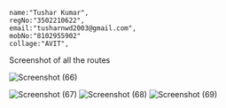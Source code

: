     name:"Tushar Kumar",
    regNo:"3502210622",
    email:"tusharnwd2003@gmail.com",
    mobNo:"8102955902"
    collage:"AVIT",

Screenshot  of all the routes

![Screenshot (66)](https://github.com/user-attachments/assets/06acf7fa-f7d4-4eda-8856-2a375585a0c9)

![Screenshot (67)](https://github.com/user-attachments/assets/681d7174-69b8-4ca2-bfad-e4991da6ca3f)
![Screenshot (68)](https://github.com/user-attachments/assets/f06322b9-7f6e-4c93-b7ef-de3c5514ec8e)
![Screenshot (69)](https://github.com/user-attachments/assets/6e37967e-81fd-45cb-88da-310cd1a8a213)
